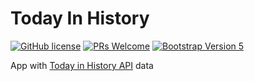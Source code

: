 # Today In History

[![GitHub license](https://img.shields.io/github/license/Naereen/StrapDown.js.svg)](https://github.com/GabrielCrackPro/today-in-history/master/LICENSE)
[![PRs Welcome](https://img.shields.io/badge/PRs-welcome-brightgreen.svg?style=flat-square)](https://github.com/GabrielCrackPro/todat-in-history/pulls)
[![Bootstrap Version 5](https://img.shields.io/badge/Bootstrap-5.0-blueviolet?style=flat-square&logo=bootstrap)](https://getbootstrap.com/docs/versions/)

App with <a href="https://history.muffinlabs.com/" target="blank">Today in History API</a> data
